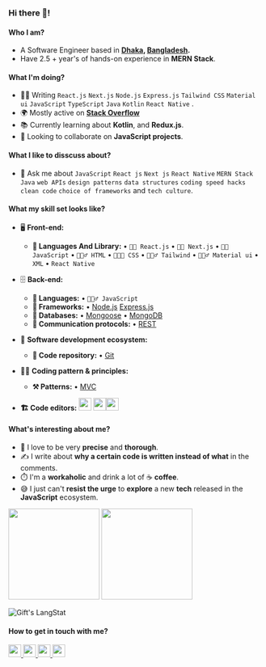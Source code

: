 ### Hi there 👋!

<!--
**rumon5h/rumon5h** is a ✨ _special_ ✨ repository because its `README.md` (this file) appears on your GitHub profile.

Here are some ideas to get you started:
-->
#### Who I am?
- A Software Engineer based in **[Dhaka](https://en.wikipedia.org/wiki/Dhaka), [Bangladesh](https://en.wikipedia.org/wiki/Bangladesh).** 
- Have 2.5 + year's of hands-on experience in **MERN Stack**.
<!-- - Developed products for **healthcare, financial service, F&B, retail,** and **logistics** business domains.
- Have built **native, hybrid,** and **web** apps targeting **multi-platform** and **cross-platform** ecosystems in **monolithic** and **microservices** architectures. -->

#### What I'm doing?
<!-- - 🏢 Working at **[SELISE](https://)** as a **Senior **. -->
- 👨‍💻 Writing `React.js` `Next.js` `Node.js` `Express.js` `Tailwind CSS` `Material ui` `JavaScript` `TypeScript` `Java` `Kotlin` `React Native` .
- 🌍 Mostly active on **[Stack Overflow](https://stackoverflow.com/users/18091332/md-rumon-khan)**
- 📚 Currently learning about **Kotlin**, and **Redux.js**.
- 👯 Looking to collaborate on **JavaScript projects**.
<!-- - 🥰 Building **[Astro-Odyssey](https://github.com/rumon5h/Astro-Odyssey-Uno-Platform)**, **[Candy-Craze](https://github.com/rumon5h/candy-craze-uno-platform)**, **[Hungry-Worm](https://github.com/rumon5h/hungry-worm-uno-platform)**, **[Sky-Way](https://github.com/rumon5h/sky-way-uno-platform)**, **[Memory-Match](https://github.com/rumon5h/memory-match-uno-platform)**, **[Honk-Hero](https://github.com/rumon5h/honk-hero-uno-platform)** & **[Phototis](https://github.com/rumon5h/Phototis-Uno-Platform)** as pet projects. -->

#### What I like to disscuss about? 
- 💬 Ask me about `JavaScript` `React js` `Next js` `React Native` `MERN Stack` `Java` `web APIs`  `design patterns` `data structures` `coding speed hacks` `clean code` `choice of frameworks` and `tech culture`.

#### What my skill set looks like?
- 🖥 **Front-end:** 
  - **📜 Languages And Library:** • `🧙🏻 React.js` • `👨‍🏭 Next.js` • `👨‍🔧 JavaScript` • `🧚🏻‍♂️ HTML` • `👨🏻‍🎨 CSS`  • `🧚🏻‍♂️ Tailwind` •  `🧚🏻‍♂️ Material ui` • `XML` • `React Native`
  <!-- - **🔬 Frameworks:**   -->
    <!-- - **🖥 Desktop:** • [Uno Platform](https://platform.uno/) • [WinUI 3](https://docs.microsoft.com/en-us/windows) • [WPF](https://docs.microsoft.com/en-us/dotnet/desktop/wpf/overview/?view=)  -->
    <!-- - **🌐 Web:** • [Blazor WASM](https://dotnet.microsoft.com/en-us/apps/aspnet/web-apps/blazor) • [Uno WASM](https://platform.uno/uno-platform-for-web-webassembly/) • [Open Silver](https://opensilver.net/) • [ASP.NET MVC](https://dotnet.microsoft.com/en-us/apps/aspnet/mvc) -->
    <!-- - **📱 Mobile:** • [Xamarin](https://dotnet.microsoft.com/) • [.NET MAUI](https://docs.microsoft.com/en-us/dotnet/maui/what-is-maui) • [Uno Platform](https://platform.uno/) -->
  <!-- - **🗳 UI toolkits:** • [Telerik](https://www.telerik.com/) • [Dev Express](https://www.devexpress.com/) • [MudBlazor](https://mudblazor.com/) -->
  <!-- - **📋 Reporting toolkits:** • [RDLC](https://docs.fileformat.com/reporting/rdlc/#:~:text=(.rdlc)%20Files-,.) • [Dev Express Xtra Reporting](https://docs.devexpress.com/XtraReports/2162/) • [Telerik Reporting](https://www.telerik.com/products/) -->
- 🗄️ **Back-end:**
  - **📜 Languages:** • `🧙🏻‍♂️ JavaScript`
  - **🔭 Frameworks:** • [Node.js]() [Express.js]()
  - **💾 Databases:** • [Mongoose](https://mongoosejs.com/) • [MongoDB](https://www.mongodb.com/)
  - **🔌 Communication protocols:** • [REST](https://docs.microsoft.com/en-us/azure/architecture/best-practices/api-design)
- 🎡 **Software development ecosystem:**
  - **📁 Code repository:** • [Git](https://git-scm.com/)
  
- 🧙‍♂️ **Coding pattern & principles:**
  - **⚒ Patterns:**  • [MVC](https://en.wikipedia.org/wiki/Model%E2%80%93view%E2%80%93controller)
  
- **🏗️ Code editors:**
<a href="https://visualstudio.microsoft.com/"><img src="https://1000logos.net/wp-content/uploads/2020/08/Visual-Studio-Logo.png" height=25></a> <a href="https://code.visualstudio.com/"><img src="https://seeklogo.com/images/V/visual-studio-code-logo-449D71944F-seeklogo.com.png" height=25></a><a href="https://notepad-plus-plus.org/"><img src="https://notepad-plus-plus.org/images/logo.svg" height=25></a>
  
#### What's interesting about me?  
  - 🧐 I love to be very **precise** and **thorough**.
  - ✍️ I write about **why a certain code is written instead of what** in the comments.
  - ⏱️ I'm a **workaholic** and drink a lot of ☕ **coffee**.
  - 😅 I just can't **resist the urge** to **explore** a new **tech** released in the **JavaScript** ecosystem.

<!--Github Stats-->
<p float="left">
<img height="180em" src="https://github-readme-stats.vercel.app/api?username=rumon5h" /> 
<img height="180em" src="https://github-readme-stats.vercel.app/api/top-langs/?username=rumon5h"/>
</p>
 
 <div>
   <img align="center" src="https://github-readme-streak-stats.herokuapp.com/?user=rumon5h" alt="Gift's LangStat" />
</div>

<!-- #### What companies have I worked for?
<p left="center">
  <a href="#">
    <img src="#" height=50>
    </a>
</p> -->

<!-- #### What are my recent highlights?
- [featured-a-mern-stack-website](https://rumon-khan.web.app) -->


#### How to get in touch with me?
<p left="center">
<a target="_blank"  href="https://twitter.com/rumon5h">
  <img src="https://img.shields.io/badge/twitter-%231DA1F2.svg?&style=for-th
  e-badge&logo=twitter&logoColor=white" height=25>
</a> 
<a target="_blank"  href="https://www.linkedin.com/in/rumon5h">
  <img src="https://img.shields.io/badge/linkedin-%230077B5.svg?&style=for-the-badge&logo=linkedin&logoColor=white" height=25>
</a> 
<a target="_blank"  href="https://www.facebook.com/rumon5h/">
  <img src="https://img.shields.io/badge/Facebook-1877F2?style=for-the-badge&logo=facebook&logoColor=white" height=25>
</a>
<a target="_blank"  href="mailto:mdrumonkhan45@gmail.com">
  <img src="https://img.shields.io/badge/Gmail-D14836?style=for-the-badge&logo=gmail&logoColor=white" height=25>
</a>
</p>
